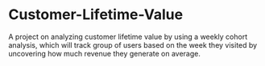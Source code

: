 # Customer-Lifetime-Value
A project on analyzing customer lifetime value by using a weekly cohort analysis, which will track group of users based on the week they visited by uncovering how much revenue they generate on average.
